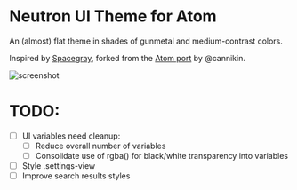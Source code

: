# Neutron UI Theme for Atom

An (almost) flat theme in shades of gunmetal and medium-contrast colors.

Inspired by [Spacegray](http://kkga.github.io/spacegray), forked from the [Atom port](https://github.com/cannikin) by @cannikin.

![screenshot](http://dl.dropboxusercontent.com/u/156655/Screenshots/e1yd~-osy6_4.png)

# TODO:
  * [ ] UI variables need cleanup:
    * [ ] Reduce overall number of variables
    * [ ] Consolidate use of rgba() for black/white transparency into variables
  * [ ] Style .settings-view
  * [ ] Improve search results styles
